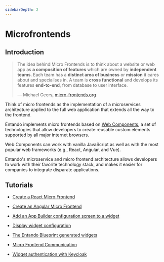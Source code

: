 ```yaml
---
sidebarDepth: 2
---
```


# Microfrontends

## Introduction

> The idea behind Micro Frontends is to think about a website or web app as **a composition of features** which are owned by **independent teams**. Each team has a **distinct area of business** or **mission** it cares about and specialises in. A team is **cross functional** and develops its features **end-to-end**, from database to user interface.
>
> —  Michael Geers, [micro-frontends.org](https://micro-frontends.org/)

Think of micro frontends as the implementation of a microservices architecture applied to the full web application that extends all the way to the frontend.

Entando implements micro frontends based on [Web Components](https://developer.mozilla.org/en-US/docs/Web/Web_Components), a set of technologies that allow developers to create reusable custom elements supported by all major internet browsers.

Web Components can work with vanilla JavaScript as well as with the most popular web frameworks (e.g., React, Angular, and Vue).

Entando's microservice and micro frontend architecture allows developers to work with their favorite technology stack, and makes it easier for companies to integrate disparate applications.

## Tutorials

-   [Create a React Micro Frontend](./react.md)

-   [Create an Angular Micro Frontend](./angular.md)

-   [Add an App Builder configuration screen to a
    widget](./create-config-screen-for-appbuilder-widget)

-   [Display widget configuration](./widget-configuration/display-widget-config-data)

-   [The Entando Blueprint generated widgets](./generate-micro-frontends-from-a-database-entity/)

-   [Micro Frontend Communication](./communication.md)

-   [Widget authentication with Keycloak](authentication)
